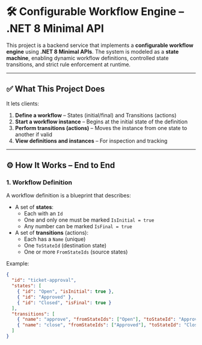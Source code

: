 # 🛠️ Configurable Workflow Engine – .NET 8 Minimal API

This project is a backend service that implements a **configurable workflow engine** using **.NET 8 Minimal APIs**. The system is modeled as a **state machine**, enabling dynamic workflow definitions, controlled state transitions, and strict rule enforcement at runtime.

---

## ✅ What This Project Does

It lets clients:
1. **Define a workflow** – States (initial/final) and Transitions (actions)
2. **Start a workflow instance** – Begins at the initial state of the definition
3. **Perform transitions (actions)** – Moves the instance from one state to another if valid
4. **View definitions and instances** – For inspection and tracking

---

## ⚙️ How It Works – End to End

### 1. **Workflow Definition**
A workflow definition is a blueprint that describes:
- A set of **states**:
  - Each with an `Id`
  - One and only one must be marked `IsInitial = true`
  - Any number can be marked `IsFinal = true`
- A set of **transitions** (actions):
  - Each has a `Name` (unique)
  - One `ToStateId` (destination state)
  - One or more `FromStateIds` (source states)

Example:
```json
{
  "id": "ticket-approval",
  "states": [
    { "id": "Open", "isInitial": true },
    { "id": "Approved" },
    { "id": "Closed", "isFinal": true }
  ],
  "transitions": [
    { "name": "approve", "fromStateIds": ["Open"], "toStateId": "Approved" },
    { "name": "close", "fromStateIds": ["Approved"], "toStateId": "Closed" }
  ]
}
